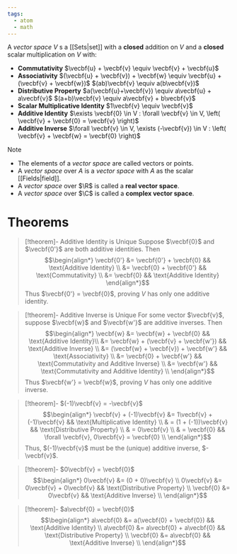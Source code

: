 ```yaml
---
tags:
  - atom
  - math
---
```

A *vector space* $V$ s a [[Sets|set]] with a **closed** addition on $V$ and a **closed** scalar multiplication on $V$ with:
- **Commutativity**
  $\vecbf{u} + \vecbf{v} \equiv \vecbf{v} + \vecbf{u}$
- **Associativity**
  $(\vecbf{u} + \vecbf{v}) + \vecbf{w} \equiv \vecbf{u} + (\vecbf{v} + \vecbf{w})$
  $(ab)\vecbf{v} \equiv a(b\vecbf{v})$
- **Distributive Property**
  $a(\vecbf{u}+\vecbf{v}) \equiv a\vecbf{u} + a\vecbf{v}$
  $(a+b)\vecbf{v} \equiv a\vecbf{v} + b\vecbf{v}$
- **Scalar Multiplicative Identity**
  $1\vecbf{v} \equiv \vecbf{v}$
- **Additive Identity**
  $\exists \vecbf{0} \in V : \forall \vecbf{v} \in V, \left( \vecbf{v} + \vecbf{0} = \vecbf{v} \right)$
- **Additive Inverse**
  $\forall \vecbf{v} \in V, \exists (-\vecbf{v}) \in V : \left( \vecbf{v} + \vecbf{w} = \vecbf{0} \right)$


> [!note]
> - The elements of a *vector space* are called vectors or points.
> - A *vector space* over $A$ is a *vector space* with $A$ as the scalar [[Fields|field]].
> - A *vector space* over $\R$ is called a **real vector space**.
> - A *vector space* over $\C$ is called a **complex vector space**.

# Theorems
> [!theorem]- Additive Identity is Unique
> Suppose $\vecbf{0}$ and $\vecbf{0'}$ are both additive identities. Then
> $$\begin{align*}
>	\vecbf{0'} &= \vecbf{0'} + \vecbf{0} && \text{Additive Identity} \\
>	&= \vecbf{0} + \vecbf{0'} && \text{Commutativity} \\
>	&= \vecbf{0} && \text{Additive Identity}
> \end{align*}$$
> Thus $\vecbf{0'} = \vecbf{0}$, proving $V$ has only one additive identity.

> [!theorem]- Additive Inverse is Unique
> For some vector $\vecbf{v}$, suppose $\vecbf{w}$ and $\vecbf{w'}$ are additive inverses. Then
> $$\begin{align*}
> \vecbf{w} &= \vecbf{w} + \vecbf{0} && \text{Additive Identity}\\
> &= \vecbf{w} + (\vecbf{v} + \vecbf{w'}) && \text{Additive Inverse} \\
> &= (\vecbf{w} + \vecbf{v}) + \vecbf{w'} && \text{Associativity} \\
> &= \vecbf{0} + \vecbf{w'} && \text{Commutativity and Additive Inverse} \\
> &= \vecbf{w'} && \text{Commutativity and Additive Identity} \\
> \end{align*}$$
> Thus $\vecbf{w'} = \vecbf{w}$, proving $V$ has only one additive inverse.

> [!theorem]- $(-1)\vecbf{v} = -\vecbf{v}$
> $$\begin{align*}
> 	\vecbf{v} + (-1)\vecbf{v} &= 1\vecbf{v} + (-1)\vecbf{v} && \text{Multiplicative Identity} \\
> 	& = (1 + (-1))\vecbf{v} && \text{Distributive Property} \\
> 	& = 0\vecbf{v} \\
> 	& = \vecbf{0} && \forall \vecbf{v}, 0\vecbf{v} = \vecbf{0} \\
> \end{align*}$$
> Thus, $(-1)\vecbf{v}$ must be the (unique) additive inverse, $-\vecbf{v}$.

> [!theorem]- $0\vecbf{v} = \vecbf{0}$
> $$\begin{align*}
> 	0\vecbf{v} &= (0 + 0)\vecbf{v} \\
> 	0\vecbf{v} &= 0\vecbf{v} + 0\vecbf{v} && \text{Distributive Property} \\
> 	\vecbf{0} &= 0\vecbf{v} && \text{Additive Inverse} \\
> \end{align*}$$

> [!theorem]- $a\vecbf{0} = \vecbf{0}$
> $$\begin{align*}
> 	a\vecbf{0} &= a(\vecbf{0} + \vecbf{0}) && \text{Additive Identity} \\
> 	a\vecbf{0} &= a\vecbf{0} + a\vecbf{0} && \text{Distributive Property} \\
> 	\vecbf{0} &= a\vecbf{0} && \text{Additive Inverse} \\
> \end{align*}$$